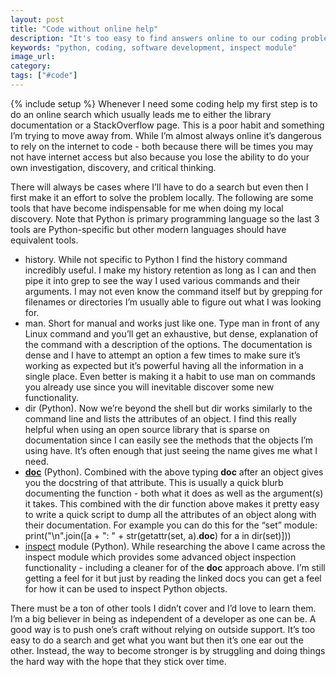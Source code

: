 ```yaml
---
layout: post
title: "Code without online help"
description: "It's too easy to find answers online to our coding problems but it's much better to take the time to solve it on your own locally before going online for help."
keywords: "python, coding, software development, inspect module"
image_url:
category:
tags: ["#code"]
---
```

{% include setup %}
Whenever I need some coding help my first step is to do an online search which usually leads me to either the library documentation or a StackOverflow page. This is a poor habit and something I’m trying to move away from. While I’m almost always online it’s dangerous to rely on the internet to code - both because there will be times you may not have internet access but also because you lose the ability to do your own investigation, discovery, and critical thinking.

There will always be cases where I’ll have to do a search but even then I first make it an effort to solve the problem locally. The following are some tools that have become indispensable for me when doing my local discovery. Note that Python is primary programming language so the last 3 tools are Python-specific but other modern languages should have equivalent tools.

- history. While not specific to Python I find the history command incredibly useful. I make my history retention as long as I can and then pipe it into grep to see the way I used various commands and their arguments. I may not even know the command itself but by grepping for filenames or directories I’m usually able to figure out what I was looking for.
- man. Short for manual and works just like one. Type man in front of any Linux command and you’ll get an exhaustive, but dense, explanation of the command with a description of the options. The documentation is dense and I have to attempt an option a few times to make sure it’s working as expected but it’s powerful having all the information in a single place. Even better is making it a habit to use man on commands you already use since you will inevitable discover some new functionality.
- dir (Python). Now we’re beyond the shell but dir works similarly to the command line and lists the attributes of an object. I find this really helpful when using an open source library that is sparse on documentation since I can easily see the methods that the objects I’m using have. It’s often enough that just seeing the name gives me what I need.
- [__doc__](https://docs.python.org/3/library/functions.html#dir) (Python). Combined with the above typing __doc__ after an object gives you the docstring of that attribute. This is usually a quick blurb documenting the function - both what it does as well as the argument(s) it takes. This combined with the dir function above makes it pretty easy to write a quick script to dump all the attributes of an object along with their documentation. For example you can do this for the “set” module: print("\n".join([a + ": " + str(getattr(set, a).__doc__) for a in dir(set)]))
- [inspect](https://docs.python.org/3/library/inspect.html) module (Python). While researching the above I came across the inspect module which provides some advanced object inspection functionality - including a cleaner for of the __doc__ approach above. I’m still getting a feel for it but just by reading the linked docs you can get a feel for how it can be used to inspect Python objects.

There must be a ton of other tools I didn’t cover and I’d love to learn them. I’m a big believer in being as independent of a developer as one can be. A good way is to push one’s craft without relying on outside support. It’s too easy to do a search and get what you want but then it’s one ear out the other. Instead, the way to become stronger is by struggling and doing things the hard way with the hope that they stick over time.
